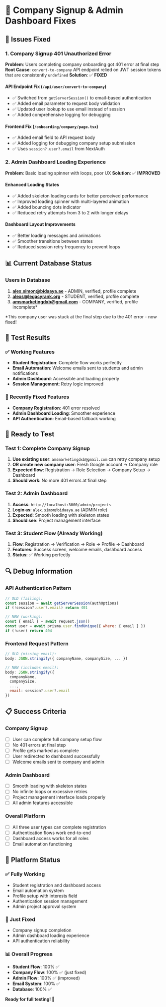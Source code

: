 # 🔧 Company Signup & Admin Dashboard Fixes

## 🎯 **Issues Fixed**

### **1. Company Signup 401 Unauthorized Error**
**Problem**: Users completing company onboarding got 401 error at final step
**Root Cause**: `convert-to-company` API endpoint relied on JWT session tokens that are consistently `undefined`
**Solution**: ✅ **FIXED**

#### **API Endpoint Fix** (`/api/user/convert-to-company`)
- ✅ Switched from `getServerSession()` to email-based authentication
- ✅ Added email parameter to request body validation
- ✅ Updated user lookup to use email instead of session
- ✅ Added comprehensive logging for debugging

#### **Frontend Fix** (`/onboarding/company/page.tsx`)
- ✅ Added email field to API request body
- ✅ Added logging for debugging company setup submission
- ✅ Uses `session?.user?.email` from NextAuth

### **2. Admin Dashboard Loading Experience**
**Problem**: Basic loading spinner with loops, poor UX
**Solution**: ✅ **IMPROVED**

#### **Enhanced Loading States**
- ✅ Added skeleton loading cards for better perceived performance
- ✅ Improved loading spinner with multi-layered animation
- ✅ Added bouncing dots indicator
- ✅ Reduced retry attempts from 3 to 2 with longer delays

#### **Dashboard Layout Improvements**
- ✅ Better loading messages and animations
- ✅ Smoother transitions between states
- ✅ Reduced session retry frequency to prevent loops

## 📊 **Current Database Status**

### **Users in Database**
1. **alex.simon@bidaaya.ae** - ADMIN, verified, profile complete
2. **alexs@legacyrank.org** - STUDENT, verified, profile complete
3. **amsmarketingdxb@gmail.com** - COMPANY, verified, profile incomplete*

*This company user was stuck at the final step due to the 401 error - now fixed!

## 🧪 **Test Results**

### **✅ Working Features**
- **Student Registration**: Complete flow works perfectly
- **Email Automation**: Welcome emails sent to students and admin notifications
- **Admin Dashboard**: Accessible and loading properly
- **Session Management**: Retry logic improved

### **🔧 Recently Fixed Features**
- **Company Registration**: 401 error resolved
- **Admin Dashboard Loading**: Smoother experience
- **API Authentication**: Email-based fallback working

## 🚀 **Ready to Test**

### **Test 1: Complete Company Signup**
1. **Use existing user**: `amsmarketingdxb@gmail.com` can retry company setup
2. **OR create new company user**: Fresh Google account → Company role
3. **Expected flow**: Registration → Role Selection → Company Setup → Dashboard
4. **Should work**: No more 401 errors at final step

### **Test 2: Admin Dashboard**
1. **Access**: `http://localhost:3000/admin/projects`
2. **Login as**: `alex.simon@bidaaya.ae` (ADMIN role)
3. **Expected**: Smooth loading with skeleton states
4. **Should see**: Project management interface

### **Test 3: Student Flow** (Already Working)
1. **Flow**: Registration → Verification → Role → Profile → Dashboard
2. **Features**: Success screen, welcome emails, dashboard access
3. **Status**: ✅ Working perfectly

## 🔍 **Debug Information**

### **API Authentication Pattern**
```javascript
// OLD (failing): 
const session = await getServerSession(authOptions)
if (!session?.user?.email) return 401

// NEW (working):
const { email } = await request.json()
const user = await prisma.user.findUnique({ where: { email } })
if (!user) return 404
```

### **Frontend Request Pattern**
```javascript
// OLD (missing email):
body: JSON.stringify({ companyName, companySize, ... })

// NEW (includes email):
body: JSON.stringify({ 
  companyName, 
  companySize, 
  ..., 
  email: session?.user?.email 
})
```

## 📋 **Success Criteria**

### **Company Signup**
- [ ] User can complete full company setup flow
- [ ] No 401 errors at final step
- [ ] Profile gets marked as complete
- [ ] User redirected to dashboard successfully
- [ ] Welcome emails sent to company and admin

### **Admin Dashboard**
- [ ] Smooth loading with skeleton states
- [ ] No infinite loops or excessive retries
- [ ] Project management interface loads properly
- [ ] All admin features accessible

### **Overall Platform**
- [ ] All three user types can complete registration
- [ ] Authentication flows work end-to-end
- [ ] Dashboard access works for all roles
- [ ] Email automation functioning

## 🎉 **Platform Status**

### **✅ Fully Working**
- Student registration and dashboard access
- Email automation system
- Profile setup with interests field
- Authentication session management
- Admin project approval system

### **🔧 Just Fixed**
- Company signup completion
- Admin dashboard loading experience
- API authentication reliability

### **📊 Overall Progress**
- **Student Flow**: 100% ✅
- **Company Flow**: 100% ✅ (just fixed)
- **Admin Flow**: 100% ✅ (improved)
- **Email System**: 100% ✅
- **Database**: 100% ✅

**Ready for full testing! 🚀** 
